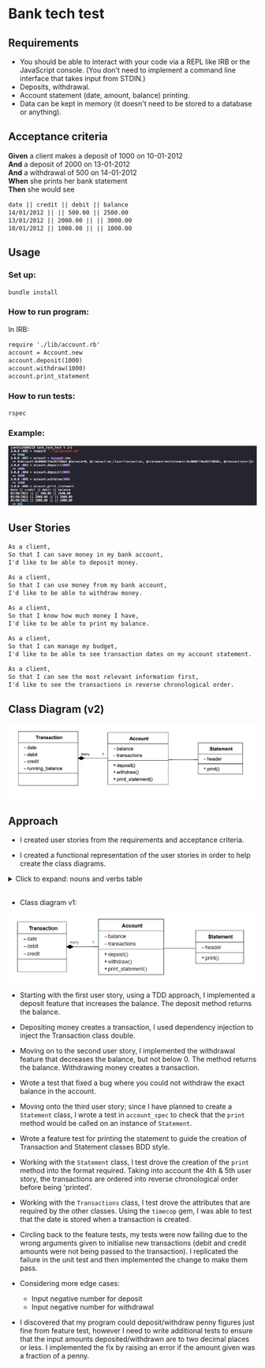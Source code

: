 # Bank tech test

## Requirements

* You should be able to interact with your code via a REPL like IRB or the JavaScript console.  (You don't need to implement a command line interface that takes input from STDIN.)
* Deposits, withdrawal.
* Account statement (date, amount, balance) printing.
* Data can be kept in memory (it doesn't need to be stored to a database or anything).

## Acceptance criteria

**Given** a client makes a deposit of 1000 on 10-01-2012  
**And** a deposit of 2000 on 13-01-2012  
**And** a withdrawal of 500 on 14-01-2012  
**When** she prints her bank statement  
**Then** she would see

```
date || credit || debit || balance
14/01/2012 || || 500.00 || 2500.00
13/01/2012 || 2000.00 || || 3000.00
10/01/2012 || 1000.00 || || 1000.00
```

## Usage

### Set up:

```
bundle install
```

### How to run program:

In IRB:
```irb
require './lib/account.rb'
account = Account.new
account.deposit(1000)
account.withdraw(1000)
account.print_statement
```

### How to run tests:

```
rspec
```

### Example:

<img src="images/example.png" alt="example usage" width="600"/>

## User Stories

```
As a client,
So that I can save money in my bank account, 
I'd like to be able to deposit money.
```

```
As a client,
So that I can use money from my bank account, 
I'd like to be able to withdraw money.
```

```
As a client,
So that I know how much money I have, 
I'd like to be able to print my balance.
```

```
As a client,
So that I can manage my budget,
I'd like to be able to see transaction dates on my account statement. 
```

```
As a client,
So that I can see the most relevant information first,
I'd like to see the transactions in reverse chronological order.
```

## Class Diagram (v2)
<img src="images/classdiagram2.png" alt="class diagram version 2" width="600"/>


## Approach

* I created user stories from the requirements and acceptance criteria.

* I created a functional representation of the user stories in order to help create the class diagrams.<br>
<details>
    <summary>Click to expand: nouns and verbs table</summary>

**Nouns**
| Nouns | Owner/Property owned? |
|---|---|
| Account | Owner |
| balance (money) | Property owned by Account |
| date | Property owned by Transaction |
| Transaction | Owner |
| transactions | property owned by Account |
| Statement | Owner |
| debit/credit (amount) | Property owned by Transaction |


**Verbs**
| Actions | Owned by? | Property it reads/changes? | Property owned by? |
|---|---|---|---|
| deposit | Account | balance | Account |
| withdraw | Account | balance | Account |
| print_statement | Account | print | Statement |

</details><br>

* Class diagram v1:

<img src="images/classdiagram.png" alt="class diagram version 1"/>

* Starting with the first user story, using a TDD approach, I implemented a deposit feature that increases the balance. The deposit method returns the balance. 

* Depositing money creates a transaction, I used dependency injection to inject the Transaction class double.

* Moving on to the second user story, I implemented the withdrawal feature that decreases the balance, but not below 0. The method returns the balance. Withdrawing money creates a transaction. 

* Wrote a test that fixed a bug where you could not withdraw the exact balance in the account. 

* Moving onto the third user story; since I have planned to create a `Statement` class, I wrote a test in `account_spec` to check that the `print` method would be called on an instance of `Statement`. 

* Wrote a feature test for printing the statement to guide the creation of Transaction and Statement classes BDD style.

* Working with the `Statement` class, I test drove the creation of the `print` method into the format required. Taking into account the 4th & 5th user story, the transactions are ordered into reverse chronological order before being 'printed'.

* Working with the `Transactions` class, I test drove the attributes that are required by the other classes. Using the `timecop` gem, I was able to test that the date is stored when a transaction is created. 

* Circling back to the feature tests, my tests were now failing due to the wrong arguments given to initialise new transactions (debit and credit amounts were not being passed to the transaction). I replicated the failure in the unit test and then implemented the change to make them pass.

* Considering more edge cases:
  * Input negative number for deposit
  * Input negative number for withdrawal
  
* I discovered that my program could deposit/withdraw penny figures just fine from feature test, however I need to write additional tests to ensure that the input amounts deposited/withdrawn are to two decimal places or less. I implemented the fix by raising an error if the amount given was a fraction of a penny.
